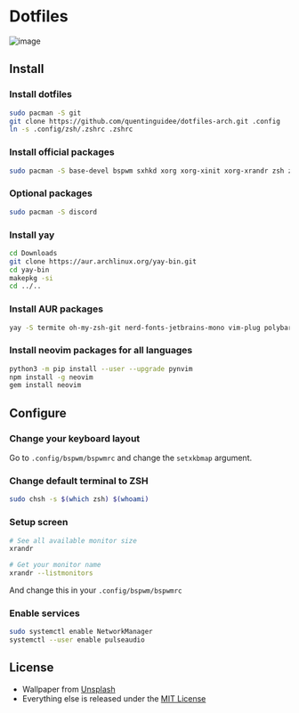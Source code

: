 # Dotfiles

![image](https://user-images.githubusercontent.com/12123721/159131132-a1bb9450-05bf-4ef5-a0b2-25dd0dacfade.png)

## Install

### Install dotfiles

```bash
sudo pacman -S git
git clone https://github.com/quentinguidee/dotfiles-arch.git .config
ln -s .config/zsh/.zshrc .zshrc
```

### Install official packages

```bash
sudo pacman -S base-devel bspwm sxhkd xorg xorg-xinit xorg-xrandr zsh zsh-autosuggestions zsh-syntax-highlighting starship exa neovim python-pip go nodejs npm jdk-openjdk rofi firefox feh wget neofetch picom bat fzf openssh pulseaudio alsa-utils htop xclip dunst noto-fonts-emoji zip unzip
```

### Optional packages

```bash
sudo pacman -S discord
```

### Install yay

```bash
cd Downloads
git clone https://aur.archlinux.org/yay-bin.git
cd yay-bin
makepkg -si
cd ../..
```

### Install AUR packages

```bash
yay -S termite oh-my-zsh-git nerd-fonts-jetbrains-mono vim-plug polybar
```

### Install neovim packages for all languages

```bash
python3 -m pip install --user --upgrade pynvim
npm install -g neovim
gem install neovim
```

## Configure

### Change your keyboard layout

Go to `.config/bspwm/bspwmrc` and change the `setxkbmap` argument.

### Change default terminal to ZSH

```bash
sudo chsh -s $(which zsh) $(whoami)
```

### Setup screen

```bash
# See all available monitor size
xrandr

# Get your monitor name
xrandr --listmonitors
```

And change this in your `.config/bspwm/bspwmrc`

### Enable services

```bash
sudo systemctl enable NetworkManager
systemctl --user enable pulseaudio
```

## License

* Wallpaper from [Unsplash](https://unsplash.com/photos/7FqOISWr5V0)
* Everything else is released under the [MIT License](./LICENSE.md)

